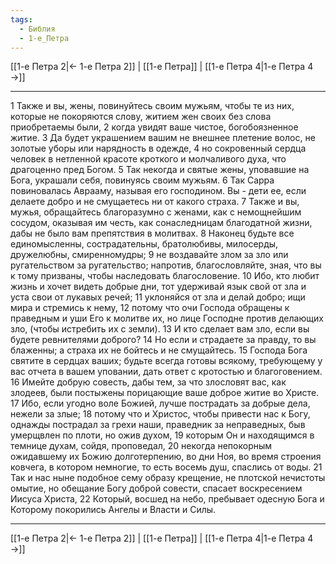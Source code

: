 ```yaml
---
tags:
  - Библия
  - 1-е_Петра
---
```

[[1-е Петра 2|← 1-е Петра 2]] | [[1-е Петра]] | [[1-е Петра 4|1-е Петра 4 →]]

---
1 Также и вы, жены, повинуйтесь своим мужьям, чтобы те из них, которые не покоряются слову, житием жен своих без слова приобретаемы были,
2 когда увидят ваше чистое, богобоязненное житие.
3 Да будет украшением вашим не внешнее плетение волос, не золотые уборы или нарядность в одежде,
4 но сокровенный сердца человек в нетленной красоте кроткого и молчаливого духа, что драгоценно пред Богом.
5 Так некогда и святые жены, уповавшие на Бога, украшали себя, повинуясь своим мужьям.
6 Так Сарра повиновалась Аврааму, называя его господином. Вы - дети ее, если делаете добро и не смущаетесь ни от какого страха.
7 Также и вы, мужья, обращайтесь благоразумно с женами, как с немощнейшим сосудом, оказывая им честь, как сонаследницам благодатной жизни, дабы не было вам препятствия в молитвах.
8 Наконец будьте все единомысленны, сострадательны, братолюбивы, милосерды, дружелюбны, смиренномудры;
9 не воздавайте злом за зло или ругательством за ругательство; напротив, благословляйте, зная, что вы к тому призваны, чтобы наследовать благословение.
10 Ибо, кто любит жизнь и хочет видеть добрые дни, тот удерживай язык свой от зла и уста свои от лукавых речей;
11 уклоняйся от зла и делай добро; ищи мира и стремись к нему,
12 потому что очи Господа обращены к праведным и уши Его к молитве их, но лице Господне против делающих зло, (чтобы истребить их с земли).
13 И кто сделает вам зло, если вы будете ревнителями доброго?
14 Но если и страдаете за правду, то вы блаженны; а страха их не бойтесь и не смущайтесь.
15 Господа Бога святите в сердцах ваших; будьте всегда готовы всякому, требующему у вас отчета в вашем уповании, дать ответ с кротостью и благоговением.
16 Имейте добрую совесть, дабы тем, за что злословят вас, как злодеев, были постыжены порицающие ваше доброе житие во Христе.
17 Ибо, если угодно воле Божией, лучше пострадать за добрые дела, нежели за злые;
18 потому что и Христос, чтобы привести нас к Богу, однажды пострадал за грехи наши, праведник за неправедных, быв умерщвлен по плоти, но ожив духом,
19 которым Он и находящимся в темнице духам, сойдя, проповедал,
20 некогда непокорным ожидавшему их Божию долготерпению, во дни Ноя, во время строения ковчега, в котором немногие, то есть восемь душ, спаслись от воды.
21 Так и нас ныне подобное сему образу крещение, не плотской нечистоты омытие, но обещание Богу доброй совести, спасает воскресением Иисуса Христа,
22 Который, восшед на небо, пребывает одесную Бога и Которому покорились Ангелы и Власти и Силы.

---
[[1-е Петра 2|← 1-е Петра 2]] | [[1-е Петра]] | [[1-е Петра 4|1-е Петра 4 →]]